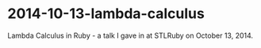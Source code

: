 # 2014-10-13-lambda-calculus
Lambda Calculus in Ruby - a talk I gave in at STLRuby on October 13, 2014.
